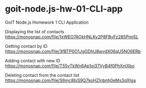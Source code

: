 # goit-node.js-hw-01-CLI-app
GoIT Node.js Homework 1 CLI Application

Displaying the list of contacts
https://monosnap.com/file/1xWEO7AOkHNLKv2P8FByFz285PmiSL

Getting contact by ID
https://monosnap.com/file/3fBTP0O1JgGDhU8wvdX06qU5NO6ERb

Adding contact with new ID
https://monosnap.com/file/T55vTkWn6Ap1oi37VyB4f0PhXnIXbo

Deleting contact from the contact list
https://monosnap.com/file/S6mc8biS9Q7koHZInbnh0eMs3qXIga